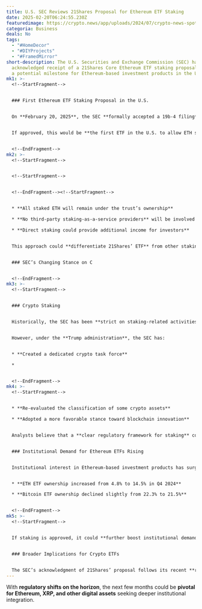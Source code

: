 ```yaml
---
title: U.S. SEC Reviews 21Shares Proposal for Ethereum ETF Staking
date: 2025-02-20T06:24:55.230Z
featuredimage: https://crypto.news/app/uploads/2024/07/crypto-news-spot-Ethereum-ETFs-option05-1380x820.webp
categoria: Business
deals: No
tags:
  - "#HomeDecor"
  - "#DIYProjects"
  - "#FramedMirror"
short-description: The U.S. Securities and Exchange Commission (SEC) has
  acknowledged receipt of a 21Shares Core Ethereum ETF staking proposal, marking
  a potential milestone for Ethereum-based investment products in the U.S.
mk1: >-
  <!--StartFragment-->


  ### First Ethereum ETF Staking Proposal in the U.S.


  On **February 20, 2025**, the SEC **formally accepted a 19b-4 filing** from **Cboe BZX Exchange** on behalf of **21Shares**, seeking approval for an **Ethereum ETF with staking features**.


  If approved, this would be **the first ETF in the U.S. to allow ETH staking**, enabling investors to earn additional returns on their holdings. The filing states:


  <!--EndFragment-->
mk2: >-
  <!--StartFragment-->


  <!--StartFragment-->


  <!--EndFragment--><!--StartFragment-->


  * **All staked ETH will remain under the trust’s ownership**

  * **No third-party staking-as-a-service providers** will be involved

  * **Direct staking could provide additional income for investors**


  This approach could **differentiate 21Shares’ ETF** from other staking models that have faced **regulatory resistance**.


  ### SEC’s Changing Stance on C


  <!--EndFragment-->
mk3: >-
  <!--StartFragment-->


  ### Crypto Staking


  Historically, the SEC has been **strict on staking-related activities**, labeling them as **securities** under former Chair **Gary Gensler**. This led to **Ethereum ETF issuers removing staking options** from their filings.


  However, under the **Trump administration**, the SEC has:


  * **Created a dedicated crypto task force**

  *


  <!--EndFragment-->
mk4: >-
  <!--StartFragment-->


  * **Re-evaluated the classification of some crypto assets**

  * **Adopted a more favorable stance toward blockchain innovation**


  Analysts believe that a **clear regulatory framework for staking** could encourage wider adoption, particularly among **institutional investors seeking yield-generating opportunities**.


  ### Institutional Demand for Ethereum ETFs Rising


  Institutional interest in Ethereum-based investment products has surged:


  * **ETH ETF ownership increased from 4.8% to 14.5% in Q4 2024**

  * **Bitcoin ETF ownership declined slightly from 22.3% to 21.5%**


  <!--EndFragment-->
mk5: >-
  <!--StartFragment-->


  If staking is approved, it could **further boost institutional demand** and potentially impact **Ethereum’s market price**.


  ### Broader Implications for Crypto ETFs


  The SEC’s acknowledgment of 21Shares’ proposal follows its recent **review of Bitwise, Grayscale, and 21Shares XRP ETF applications**, sparking speculation that **crypto ETFs are gaining wider acceptance**.
---
```

With **regulatory shifts on the horizon**, the next few months could be **pivotal for Ethereum, XRP, and other digital assets** seeking deeper institutional integration.

<!--EndFragment-->